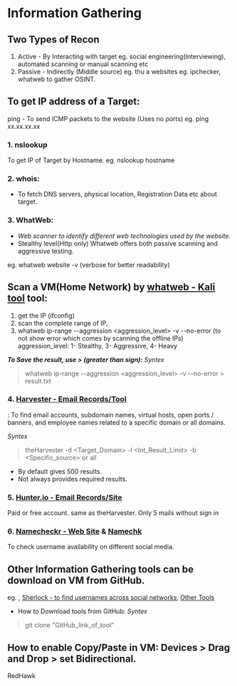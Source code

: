 # Information Gathering

## Two Types of Recon
  1. Active - By Interacting with target eg. social engineering(Interviewing), automated scanning or manual scanning etc 
  2. Passive - Indirectly (Middle source) eg. thu a websites eg. ipchecker, whatweb to gather OSINT.

###

## To get IP address of a Target:
ping - To send ICMP packets to the website (Uses no ports)
eg. ping xx.xx.xx.xx

### 1. nslookup 
To get IP of Target by Hostname.
eg. nslookup hostname

### 2. whois:
- To fetch DNS servers, physical location, Registration Data etc about target. 

### 3. WhatWeb: 
- *Web scanner to identify different web technologies used by the website.*
- Stealthy level(Http only) Whatweb offers both passive scanning and aggressive testing.

eg. whatweb website -v (verbose for better readability)

## Scan a VM(Home Network) by [whatweb - Kali tool](https://www.whatweb.net/) tool:
1. get the IP (ifconfig)
2. scan the complete range of IP.
3. whatweb ip-range --aggression <aggression_level> -v --no-error (to not show error which comes by scanning the offline IPs)
aggression_level: 1- Stealthy, 3- Aggressive, 4- Heavy

***To Save the result, use > (greater than sign):***
*Syntex*
> whatweb ip-range --aggression <aggression_level> -v --no-error > result.txt

###
###

### 4. [Harvester - Email Records/Tool](https://www.kali.org/tools/theharvester/)
: To find email accounts, subdomain names, virtual hosts, open ports / banners, and employee names related to a specific domain or all domains.

*Syntex*
> theHarvester -d <Target_Domain> -l <Int_Result_Limit> -b <Specific_source> or all

- By default gives 500 results.
- Not always provides required results.

### 5. [Hunter.io - Email Records/Site](https://hunter.io/?via=ion)
Paid or free account. same as theHarvester.
Only 5 mails without sign in

### 6. [Namecheckr - Web Site](https://www.namecheckr.com/) & [Namechk](https://namechk.com/)
To check username availability on different social media.


###

## Other Information Gathering tools can be download on VM from GitHub.
eg. , [Sherlock - to find usernames across social networks](https://www.kali.org/tools/sherlock/), [Other Tools](https://securitytrails.com/blog/osint-tools)


- How to Download tools from GitHub: 
*Syntex*
> git clone "GitHub_link_of_tool"


## How to enable Copy/Paste in VM: Devices > Drag and Drop > set Bidirectional. 

RedHawk











